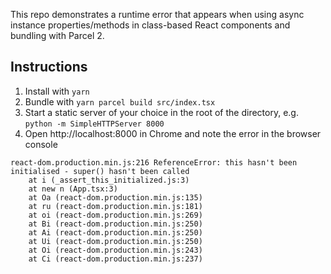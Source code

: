 This repo demonstrates a runtime error that appears when using async instance properties/methods
in class-based React components and bundling with Parcel 2.

## Instructions

1. Install with `yarn`
2. Bundle with `yarn parcel build src/index.tsx`
3. Start a static server of your choice in the root of the directory, e.g. `python -m SimpleHTTPServer 8000`
4. Open http://localhost:8000 in Chrome and note the error in the browser console

```
react-dom.production.min.js:216 ReferenceError: this hasn't been initialised - super() hasn't been called
    at i (_assert_this_initialized.js:3)
    at new n (App.tsx:3)
    at Oa (react-dom.production.min.js:135)
    at ru (react-dom.production.min.js:181)
    at oi (react-dom.production.min.js:269)
    at Bi (react-dom.production.min.js:250)
    at Ai (react-dom.production.min.js:250)
    at Ui (react-dom.production.min.js:250)
    at Oi (react-dom.production.min.js:243)
    at Ci (react-dom.production.min.js:237)
```
